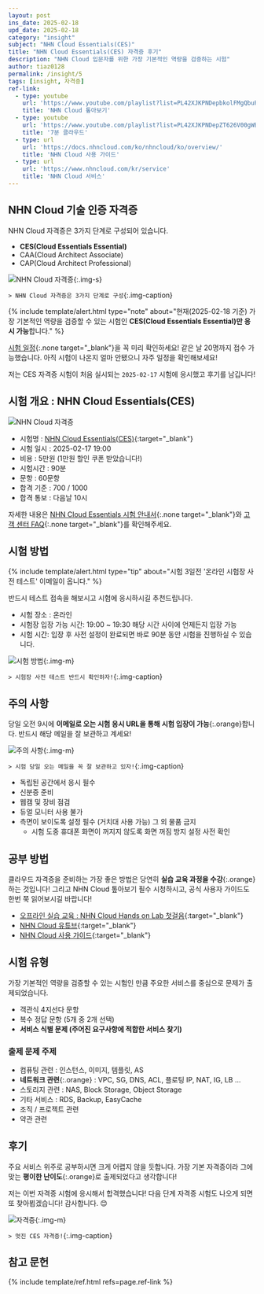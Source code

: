 ```yaml
---
layout: post
ins_date: 2025-02-18
upd_date: 2025-02-18
category: "insight"
subject: "NHN Cloud Essentials(CES)"
title: "NHN Cloud Essentials(CES) 자격증 후기"
description: "NHN Cloud 입문자를 위한 가장 기본적인 역량을 검증하는 시험"
author: tiaz0128
permalink: /insight/5
tags: [insight, 자격증]
ref-link:
  - type: youtube
    url: 'https://www.youtube.com/playlist?list=PL42XJKPNDepbkolFMgQbuPo9p-meEtEWL'
    title: 'NHN Cloud 톺아보기'
  - type: youtube
    url: 'https://www.youtube.com/playlist?list=PL42XJKPNDepZT626V00gWBs00oHwk9PmY'
    title: '7분 클라우드'
  - type: url
    url: 'https://docs.nhncloud.com/ko/nhncloud/ko/overview/'
    title: 'NHN Cloud 사용 가이드'
  - type: url
    url: 'https://www.nhncloud.com/kr/service'
    title: 'NHN Cloud 서비스'
---
```


## NHN Cloud 기술 인증 자격증

NHN Cloud 자격증은 3가지 단계로 구성되어 있습니다.

- **CES(Cloud Essentials Essential)**
- CAA(Cloud Architect Associate)
- CAP(Cloud Architect Professional)

![NHN Cloud 자격증](/assets/img/content/insight/005/004.png){:.img-s}

`> NHN Cloud 자격증은 3가지 단계로 구성`{:.img-caption}

{% include template/alert.html
  type="note"
  about="현재(2025-02-18 기준) 가장 기본적인 역량을 검증할 수 있는 시험인 <b>CES(Cloud Essentials Essential)만 응시 가능</b>합니다."
%}

[시험 일정](https://www.nhncloud.com/kr/edu/certification/date){:.none target="_blank"}을 꼭 미리 확인하세요! 같은 날 20명까지 접수 가능했습니다. 아직 시험이 나온지 얼마 안됐으니 자주 일정을 확인해보세요!

저는 CES 자격증 시험이 처음 실시되는 `2025-02-17` 시험에 응시했고 후기를 남깁니다!

## 시험 개요 : NHN Cloud Essentials(CES)

![NHN Cloud 자격증](/assets/img/content/insight/005/001.png)

- 시험명 : [NHN Cloud Essentials(CES)](https://www.nhncloud.com/kr/edu/certification/essential){:target="_blank"}
- 시험 일시 : 2025-02-17 19:00
- 비용 : 5만원 (1만원 할인 쿠폰 받았습니다!)
- 시험시간 : 90분
- 문항 : 60문항
- 합격 기준 : 700 / 1000
- 합격 통보 : 다음날 10시

자세한 내용은 [NHN Cloud Essentials 시험 안내서](https://rlutbig4t.toastcdn.net/static/exam-guide/nhn-cloud-certified-exam-guide.pdf){:.none target="_blank"}와 [고객 센터 FAQ](https://www.nhncloud.com/kr/support/faq){:.none target="_blank"}를 확인해주세요.

## 시험 방법

{% include template/alert.html
  type="tip"
  about="시험 3일전 '온라인 시험장 사전 테스트' 이메일이 옵니다."
%}

반드시 테스트 접속을 해보시고 시험에 응시하시길 추천드립니다.

- 시험 장소 : 온라인
- 시험장 입장 가능 시간: 19:00 ~ 19:30 해당 시간 사이에 언제든지 입장 가능
- 시험 시간: 입장 후 사전 설정이 완료되면 바로 90분 동안 시험을 진행하실 수 있습니다.

![시험 방법](/assets/img/content/insight/005/005.png){:.img-m}

`> 시험장 사전 테스트 반드시 확인하자!`{:.img-caption}

## 주의 사항

당일 오전 9시에 **이메일로 오는 시험 응시 URL을 통해 시험 입장이 가능**{:.orange}합니다. 반드시 해당 메일을 잘 보관하고 계세요!

![주의 사항](/assets/img/content/insight/005/002.png){:.img-m}

`> 시험 당일 오는 메일을 꼭 잘 보관하고 있자!`{:.img-caption}

- 독립된 공간에서 응시 필수
- 신분증 준비
- 웹캠 및 장비 점검
- 듀얼 모니터 사용 불가
- 측면이 보이도록 설정 필수 (거치대 사용 가능) 그 외 물품 금지
  - 시험 도중 휴대폰 화면이 꺼지지 않도록 화면 꺼짐 방지 설정 사전 확인

## 공부 방법

클라우드 자격증을 준비하는 가장 좋은 방법은 당연히 **실습 교육 과정을 수강**{:.orange}하는 것입니다! 그리고 NHN Cloud 톺아보기 필수 시청하시고, 공식 사용자 가이드도 한번 쭉 읽어보시길 바랍니다!

- [오프라인 실습 교육 : NHN Cloud Hands on Lab 첫걸음](https://www.nhncloud.com/kr/edu/attend/detail/e4fea487-05da-4362-bfd2-6fc4151e7b00){:target="_blank"}
- [NHN Cloud 유튜브](https://www.youtube.com/@NHNCloud){:target="_blank"}
- [NHN Cloud 사용 가이드](https://docs.nhncloud.com/ko/nhncloud/ko/overview/){:target="_blank"}

## 시험 유형

가장 기본적인 역량을 검증할 수 있는 시험인 만큼 주요한 서비스를 중심으로 문제가 출제되었습니다.

- 객관식 4지선다 문항
- 복수 정답 문항 (5개 중 2개 선택)
- **서비스 식별 문제 (주어진 요구사항에 적합한 서비스 찾기)**

### 출제 문제 주제

- 컴퓨팅 관련 : 인스턴스, 이미지, 템플릿, AS
- **네트워크 관련**{:.orange} : VPC, SG, DNS, ACL, 플로팅 IP, NAT, IG, LB ...
- 스토리지 관련 : NAS, Block Storage, Object Storage
- 기타 서비스 : RDS, Backup, EasyCache
- 조직 / 프로젝트 관련
- 약관 관련

## 후기

주요 서비스 위주로 공부하시면 크게 어렵지 않을 듯합니다. 가장 기본 자격증이라 그에 맞는 **평이한 난이도**{:.orange}로 출제되었다고 생각합니다!

저는 이번 자격증 시험에 응시해서 합격했습니다! 다음 단계 자격증 시험도 나오게 되면 또 찾아뵙겠습니다! 감사합니다. 😊

![자격증](/assets/img/content/insight/005/003.png){:.img-m}

`> 멋진 CES 자격증!`{:.img-caption}

## 참고 문헌

{% include template/ref.html refs=page.ref-link %}
